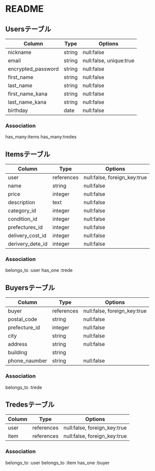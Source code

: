 # README

## Usersテーブル

|Column             |Type    |Options                 |
|-------------------|--------|------------------------|
|nickname           | string | null:false             |
|email              | string | null:false, unique:true|
|encrypted_password | string | null:false             |
|first_name         | string | null:false             |
|last_name          | string | null:false             |
|first_name_kana    | string | null:false             |
|last_name_kana     | string | null:false             |
|birthday           | date   | null:false             |

### Association

has_many:items
has_many:tredes

## Itemsテーブル

|Column           |Type        |Options                       |
|-----------------|------------|------------------------------|
|user             | references | null:false, foreign_key:true |
|name             | string     | null:false                   |
|price            | integer    | null:false                   |
|description      | text       | null:false                   |
|category_id      | integer    | null:false                   |
|condition_id     | integer    | null:false                   |
|prefectures_id   | integer    | null:false                   |
|delivery_cost_id | integer    | null:false                   |
|derivery_dete_id | integer    | null:false                   |

### Association

belongs_to :user
has_one :trede

## Buyersテーブル

|Column        |Type        |Options                       |
|--------------|------------|------------------------------|
|buyer         | references | null:false, foreign_key:true |
|postal_code   | string     | null:false                   |
|prefecture_id | integer    | null:false                   |
|city          | string     | null:false                   |
|address       | string     | null:false                   |
|building      | string     |                              |
|phone_naumber | string     | null:false                   |

### Association

belongs_to :trede

## Tredesテーブル

|Column |Type        |Options                       |
|-------|------------|------------------------------|
|user   | references | null:false, foreign_key:true |
|item   | references | null:false, foreign_key:true |

### Association

belongs_to :user
belongs_to :item
has_one :buyer